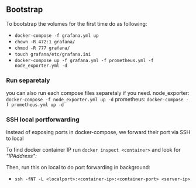
## Bootstrap
To bootstrap the volumes for the first time do as following:
- `docker-compose -f grafana.yml up`
- `chown -R 472:1 grafana/`
- `chmod -R 777 grafana/`
- `touch grafana/etc/grafana.ini`
- `docker-compose up -f grafana.yml -f prometheus.yml -f node_exporter.yml -d`

### Run separetaly
you can also run each compose files separetaly if you need.
node_exporter: `docker-compose -f node_exporter.yml up -d`
prometheus: `docker-compose -f prometheus.yml up -d`

### SSH local portforwarding
Instead of exposing ports in docker-compose, we forward their port via SSH to local

To find docker container IP run `docker inspect <container>` and look for _"IPAddress":_

Then, run this on local to do port forwarding in background:
-  `ssh -fNT -L <localport>:<container-ip>:<container-port> <server-ip>`
